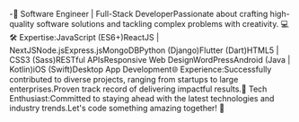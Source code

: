 -🚀 Software Engineer | Full-Stack DeveloperPassionate about crafting high-quality software solutions and tackling complex problems with creativity. 💻🛠️ Expertise:JavaScript (ES6+)ReactJS | NextJSNode.jsExpress.jsMongoDBPython (Django)Flutter (Dart)HTML5 | CSS3 (Sass)RESTful APIsResponsive Web DesignWordPressAndroid (Java | Kotlin)iOS (Swift)Desktop App Development🌐 Experience:Successfully contributed to diverse projects, ranging from startups to large enterprises.Proven track record of delivering impactful results.🔧 Tech Enthusiast:Committed to staying ahead with the latest technologies and industry trends.Let's code something amazing together! 🚀
<!---
AbdirizakMohamedAbdilaahi/AbdirizakMohamedAbdilaahi is a ✨ special ✨ repository because its `README.md` (this file) appears on your GitHub profile.
You can click the Preview link to take a look at your changes.
--->
